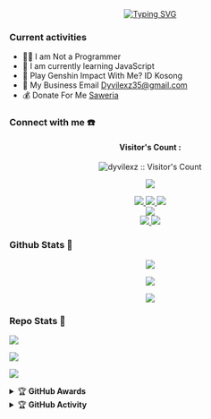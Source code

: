 <div align="center">
<a href="https://www.youtube.com/@Fiks_Lex_Zaa">
    <img
        src="https://readme-typing-svg.herokuapp.com?font=ShadowsIntoLightsize=50&duration=5500&color=f70787&background=FF673200&center=true&vCenter=true&lines=Hello,+I+am+Dyvilleexz;Welcome+to+my+GitHub+😊"
            alt="Typing SVG"
        />
    </a>
</p>
</div>

### Current activities 
- 👨‍💻 I am Not a Programmer
- 🌱 I am currently learning JavaScript
- 🎯 Play Genshin Impact With Me? ID Kosong 
- 📧 My Business Email Dyvilexz35@gmail.com
- 💰 Donate For Me [Saweria]() 


### Connect with me ☎️
<h4 align="center">Visitor's Count :</h4>
<p align="center"><img src="https://profile-counter.glitch.me/{Dyvillexz}/count.svg" alt="dyvilexz :: Visitor's Count" /></p>
<p align="center"><img src="https://count.getloli.com/get/@https://github.com/Dyvillexz/Villexz.git" /></p>
<p align="center">
  <a href="https://instagram.com/Dyvilexz_"><img src="https://img.shields.io/badge/Instagram-E4405F?style=for-the-badge&logo=instagram&logoColor=white"/> 
  <a href="https://wa.me/message/NWL4BNB6JPN3H1"><img src="https://img.shields.io/badge/WhatsApp-25D366?style=for-the-badge&logo=whatsapp&logoColor=white" />
  <a href="https://t.me/Dyvilexz"><img src="https://img.shields.io/badge/Telegram-%230088cc.svg?&style=for-the-badge&logo=telegram&logoColor=white" /> <br>
  <a href="https://www.youtube.com/@Fiks_Lex_Zaa"><img src="https://img.shields.io/badge/YouTube-Fiks lex zaa-ff0000?style=for-the-badge&logo=youtube&logoColor=ff0000&link=https://youtube.com/@Nazedev" /><br>
  <a href="https://github.com/Dyvillexz/Villexz.git"><img src="https://img.shields.io/badge/-GitHub-black?style=flat-square&logo=github" /> 
  <a href="https://www.youtube.com/@Fiks_Lex_Zaa"><img src="https://img.shields.io/youtube/channel/subscribers/UCl77jQD3nSFp__z1oRxm-fA?style=social" /> <br>
  <a name=dyvilleexz&label=VIEWS&style=flat-square&color=orange" />
</p>

### Github Stats 🚀

<p align="center"><a href="https://github.com/Dyvillexz/Villexz.git"><img src="https://github-readme-stats.vercel.app/api?username=Dyvilexz&show_icons=true&theme=chartreuse-dark"></a></p>
<p align="center"><a href="https://github.com/Dyvillexz/Villexz.git"><img src="https://streak-stats.demolab.com/?user=Dyvilexz&theme=chartreuse-dark"></a></p>
<p align="center"><a href="https://github.com/Dyvillexz/Villexz.git"><img src="https://github-readme-stats.vercel.app/api/top-langs/?username=dyvilleexz&theme=chartreuse-dark&layout=compact"></a></p> 

### Repo Stats 🔭
<p align=""><a href="https://github.com/Dyvillexz/Villexz.git"><img src="https://github-readme-stats.vercel.app/api/pin/?username=Dyvilexz&repo=villexz-md&theme=chartreuse-dark"></a></p>
<p align=""><a href="https://github.com/Dyvillexz/Villexz.git"><img src="https://github-readme-stats.vercel.app/api/pin/?username=nazedev&repo=villexz&theme=chartreuse-dark"></a></p>
<p align=""><a href="https://github.com/Dyvillexz/Villexz.git"><img src="https://github-readme-stats.vercel.app/api/pin/?username=Dyvilexz&repo=Dyvilleexz&theme=chartreuse-dark"></a></p>

<details>
    <summary>&#127942 <b>GitHub Awards</b></summary><br/>

<p align="center"><a href="https://github.com/nazedev"><img src="https://github-profile-trophy.vercel.app/?username=Dyvillexz"></a></p>

</details>
<details>
    <summary>&#127942 <b>GitHub Activity</b></summary><br/>

<p align="center"><a href="https://github.com/nazedev"><img src="https://metrics.lecoq.io/nazedev?template=classic&repositories.forks=true&languages=1&languages.colors=github&languages.threshold=0%25&config.timezone=Asia%2FJakarta"></a></p>

</details> 
